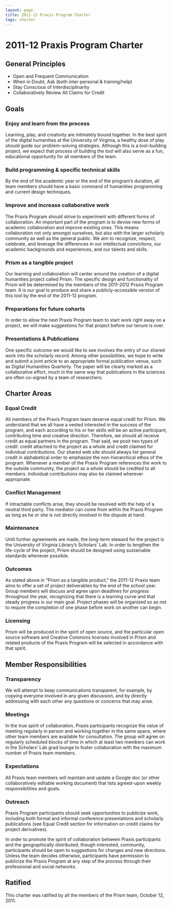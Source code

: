 ```yaml
---
layout: page
title: 2011-12 Praxis Program Charter
tags: charter
---
```


# 2011-12 Praxis Program Charter

## General Principles

* Open and Frequent Communication
* When in Doubt, Ask (both inter-personal & training/help)
* Stay Conscious of Interdisciplinarity
* Collaboratively Review All Claims for Credit 

## Goals

### Enjoy and learn from the process

Learning, play, and creativity are intimately bound together. In the best spirit of the digital humanities at the University of Virginia, a healthy dose of play should guide our problem-solving strategies. Although this is a tool-building project, we expect that process of building the tool will also serve as a fun, educational opportunity for all members of the team. 

### Build programming & specific technical skills

By the end of the academic year or the end of the program’s duration, all team members should have a basic command of humanities programming and current design techniques.

### Improve and increase collaborative work

The Praxis Program should strive to experiment with different forms of collaboration. An important part of the program is to devise new forms of academic collaboration and improve existing ones. This means collaboration not only amongst ourselves, but also with the larger scholarly community as well as the general public. We aim to recognize, respect, celebrate, and leverage the differences in our intellectual convictions, our academic backgrounds and experiences, and our talents and skills. 

### Prism as a tangible project

Our learning and collaboration will center around the creation of a digital humanities project called Prism. The specific design and functionality of Prism will be determined by the members of the 2011-2012 Praxis Program team. It is our goal to produce and share a publicly-accessible version of this tool by the end of the 2011-12 program.

### Preparations for future cohorts

In order to allow the next Praxis Program team to start work right away on a project, we will make suggestions for that project before our tenure is over. 

### Presentations & Publications

One specific outcome we would like to see involves the entry of our shared work into the scholarly record.  Among other possibilities, we hope to write and submit a joint article to an appropriate formal publication venue, such as Digital Humanities Quarterly. The paper will be clearly marked as a collaborative effort, much in the same way that publications in the sciences are often co-signed by a team of researchers.

## Charter Areas

### Equal Credit

All members of the Praxis Program team deserve equal credit for Prism. We understand that we all have a vested interested in the success of the program, and each according to his or her skills will be an active participant, contributing time and creative direction. Therefore, we should all receive credit as equal partners in the program. That said, we posit two types of credit: credit attached to the project as a whole and credit claimed for individual contributions. Our shared web site should always list general credit in alphabetical order to emphasize the non-hierarchical ethos of the program. Whenever a member of the Praxis Program references the work to the outside community, the project as a whole should be credited to all members. Individual contributions may also be claimed wherever appropriate. 

### Conflict Management

If intractable conflicts arise, they should be resolved with the help of a neutral third party. The mediator can come from within the Praxis Program as long as he or she is not directly involved in the dispute at hand. 

### Maintenance

Until further agreements are made, the long-term steward for the project is the University of Virginia Library’s Scholars’ Lab.  In order to lengthen the life-cycle of the project, Prism should be designed using sustainable standards whenever possible.

### Outcomes

As stated above in “Prism as a tangible product,” the 2011-12 Praxis team aims to offer a set of project deliverables by the end of the school year. Group members will discuss and agree upon deadlines for progress throughout the year, recognizing that there is a learning curve and that steady progress is our main goal. Project phases will be organized so as not to require the completion of one phase before work on another can begin. 

### Licensing

Prism will be produced in the spirit of open source, and the particular open source software and Creative Commons licenses involved in Prism and related products of the Praxis Program will be selected in accordance with that spirit.

## Member Responsibilities

### Transparency 

We will attempt to keep communications transparent, for example, by copying everyone involved in any given discussion, and by directly addressing with each other any questions or concerns that may arise.

### Meetings

In the true spirit of collaboration, Praxis participants recognize the value of meeting regularly in person and working together in the same space, where other team members are available for consultation. The group will agree on regularly scheduled blocks of time in which at least two members can work in the Scholars’ Lab grad lounge to foster collaboration with the maximum number of Praxis team members.

### Expectations

All Praxis team members will maintain and update a Google doc (or other collaboratively editable working document) that lists agreed-upon weekly responsibilities and goals. 

### Outreach

Praxis Program participants should seek opportunities to publicize work, including both formal and informal conference presentations and scholarly publications (see Equal Credit section for information on credit claims for project derivatives).

In order to promote the spirit of collaboration between Praxis participants and the geographically distributed, though interested, community, participants should be open to suggestions for changes and new directions. Unless the team decides otherwise, participants have permission to publicize the Praxis Program at any step of the process through their professional and social networks.

## Ratified

This charter was ratified by all the members of the Prism team, October 12,
2011.
